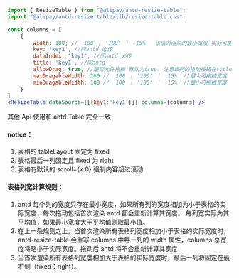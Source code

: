 ```js
import { ResizeTable } from "@alipay/antd-resize-table";
import "@alipay/antd-resize-table/lib/resize-table.css";
```

```jsx
const columns = [
    {
        width: 100; //  100 ｜ '100' ｜ '15%'  该值为渲染的最小宽度 实际可能大于该数值  默认为100  当该值为百分比时，会被计算为当前表格实际宽度*百分比
        key: 'key1', //同antd 必传
        dataIndex: "key1", //同antd 必传
        title: 'key1', //同antd
        allowDrag: true, //是否允许拖拽 默认为true  注意该列的拖动按钮在title的左侧
        maxDragableWidth: 200 //  100 ｜ '100' ｜ '15%' //最大可拖拽宽度
        minDragableWidth: 100 //  100 ｜ '100' ｜ '15%' //最小可拖拽宽度
    }
]
<ResizeTable dataSource={[{key1:'key1'}]} columns={columns} />
```

其他 Api 使用和 antd Table 完全一致

#### notice：

1. 表格的 tableLayout 固定为 fixed
2. 表格最后一列固定且 fixed 为 right
3. 表格有默认的 scroll={x:0} 强制内容超过滚动

#### 表格列宽计算规则：

1. antd 每个列的宽度只存在最小宽度，如果所有列的宽度相加为小于表格的实际宽度，每次拖动包括首次渲染 antd 都会重新计算其宽度。
   每列宽实际为其平均值，如果最小宽度大于平均值则取最小值。
2. 在上一条规则之上。当首次渲染所有表格列宽度相加小于表格的实际宽度时，antd-resize-table 会重写 columns 中每一列的 width 属性，columns 总宽度将略小于实际宽度。拖动后 antd 将不会重新计算其宽度
3. 当首次渲染所有表格列宽度相加大于表格的实际宽度时，最后一列将固定在最右侧（fixed：right）。